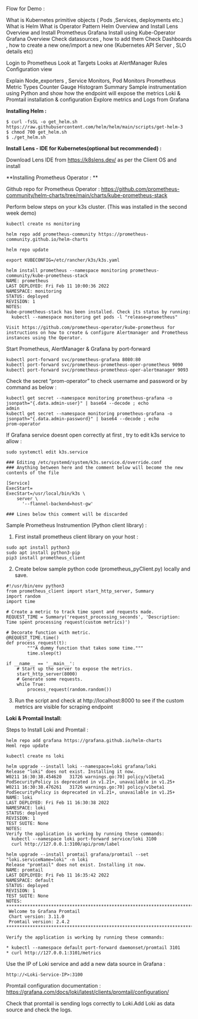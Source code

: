 Flow for Demo : 

What is Kubernetes primitive objects ( Pods ,Services, deployments etc.) 
What is Helm 
What is Operator Pattern 
Helm Overview and Install 
Lens Overview and Install 
Prometheus Grafana Install using Kube-Operator 
Grafana Overview
Check datasources , how to add them 
Check Dashboards , how to create a new one/import a new one (Kubernetes API Server , SLO details etc) 

Login to Prometheus 
	Look at Targets 
	Looks at AlertManager Rules
	Configuration view 
	
Explain Node_exporters , Service Monitors, Pod Monitors
Prometheus Metric Types 
		Counter
		Gauge
		Histogram
		Summary
Sample instrumentation using Python  and show how the endpoint will expose the metrics 
Loki & Promtail installation & configuration 
Explore metrics and Logs from Grafana



**Installing Helm :**
```
$ curl -fsSL -o get_helm.sh https://raw.githubusercontent.com/helm/helm/main/scripts/get-helm-3
$ chmod 700 get_helm.sh
$ ./get_helm.sh
```

**Install Lens - IDE for Kubernetes(optional but recommended) :**

Download Lens IDE from https://k8slens.dev/ as per the Client OS and install

**Installing Prometheus Operator : **

Github repo for Prometheus Operator : https://github.com/prometheus-community/helm-charts/tree/main/charts/kube-prometheus-stack 

Perform below steps on your k3s cluster. (This was installed in the second week demo)
```
kubectl create ns monitoring

helm repo add prometheus-community https://prometheus-community.github.io/helm-charts

helm repo update

export KUBECONFIG=/etc/rancher/k3s/k3s.yaml

helm install prometheus --namespace monitoring prometheus-community/kube-prometheus-stack
NAME: prometheus
LAST DEPLOYED: Fri Feb 11 10:00:36 2022
NAMESPACE: monitoring
STATUS: deployed
REVISION: 1
NOTES:
kube-prometheus-stack has been installed. Check its status by running:
  kubectl --namespace monitoring get pods -l "release=prometheus"

Visit https://github.com/prometheus-operator/kube-prometheus for instructions on how to create & configure Alertmanager and Prometheus instances using the Operator.
```
Start Prometheus, AlertManager & Grafana by port-forward 

```
kubectl port-forward svc/prometheus-grafana 8080:80
kubectl port-forward svc/prometheus-prometheus-oper-prometheus 9090
kubectl port-forward svc/prometheus-prometheus-oper-alertmanager 9093
```

Check the secret “prom-operator” to check username and password or by command as below : 

```
kubectl get secret --namespace monitoring prometheus-grafana -o jsonpath="{.data.admin-user}" | base64 --decode ; echo
admin
kubectl get secret --namespace monitoring prometheus-grafana -o jsonpath="{.data.admin-password}" | base64 --decode ; echo
prom-operator
```

If Grafana service doesnt open correctly at first , try to edit k3s service to allow :  
```
sudo systemctl edit k3s.service

### Editing /etc/systemd/system/k3s.service.d/override.conf
### Anything between here and the comment below will become the new contents of the file

[Service]
ExecStart=
ExecStart=/usr/local/bin/k3s \
    server \
      '--flannel-backend=host-gw'

### Lines below this comment will be discarded
```
Sample Prometheus Instrumention (Python client library) :
1. First install prometheus client library on your host :

```
sudo apt install python3
sudo apt install python3-pip
pip3 install prometheus_client
```
2. Create below sample python code (prometheus_pyClient.py) locally and save. 

```
#!/usr/bin/env python3
from prometheus_client import start_http_server, Summary
import random
import time

# Create a metric to track time spent and requests made.
REQUEST_TIME = Summary('request_processing_seconds', 'Description: Time spent processing request(custom metrics)')

# Decorate function with metric.
@REQUEST_TIME.time()
def process_request(t):
        """A dummy function that takes some time."""
        time.sleep(t)

if __name__ == '__main__':
    # Start up the server to expose the metrics.
    start_http_server(8000)
    # Generate some requests.
    while True:
        process_request(random.random())
 ```
 3. Run the script and check at http://localhost:8000 to see if the custom metrics are visible for scraping endpoint

**Loki & Promtail Install:**

Steps to Install Loki and Promtail :

```
helm repo add grafana https://grafana.github.io/helm-charts
Heml repo update

kubectl create ns loki

helm upgrade --install loki --namespace=loki grafana/loki
Release "loki" does not exist. Installing it now.
W0211 16:30:38.454620   31726 warnings.go:70] policy/v1beta1 PodSecurityPolicy is deprecated in v1.21+, unavailable in v1.25+
W0211 16:30:38.476261   31726 warnings.go:70] policy/v1beta1 PodSecurityPolicy is deprecated in v1.21+, unavailable in v1.25+
NAME: loki
LAST DEPLOYED: Fri Feb 11 16:30:38 2022
NAMESPACE: loki
STATUS: deployed
REVISION: 1
TEST SUITE: None
NOTES:
Verify the application is working by running these commands:
  kubectl --namespace loki port-forward service/loki 3100
  curl http://127.0.0.1:3100/api/prom/label

helm upgrade --install promtail grafana/promtail --set "loki.serviceName=loki" -n loki
Release "promtail" does not exist. Installing it now.
NAME: promtail
LAST DEPLOYED: Fri Feb 11 16:35:42 2022
NAMESPACE: default
STATUS: deployed
REVISION: 1
TEST SUITE: None
NOTES:
***********************************************************************
 Welcome to Grafana Promtail
 Chart version: 3.11.0
 Promtail version: 2.4.2
***********************************************************************

Verify the application is working by running these commands:

* kubectl --namespace default port-forward daemonset/promtail 3101
* curl http://127.0.0.1:3101/metrics
```

Use the IP of Loki service and add a new data source in Grafana :
```
http://<Loki-Service-IP>:3100
```
Promtail configuration documentation : https://grafana.com/docs/loki/latest/clients/promtail/configuration/ 

Check that promtail is sending logs correctly to Loki.Add Loki as data source and check the logs. 
